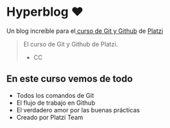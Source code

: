 # Hyperblog ♥
Un blog incre&iacute;ble para el[ curso de Git y Github](https://platzi.com/cursos/git-github/ " curso de Git y Github") de [Platzi](https://platzi.com/ "Platzi")
> El curso de Git y Github de Platzi.
> - CC 

## En este curso vemos de todo
* Todos los comandos de Git
* El flujo de trabajo en Github
* El verdadero amor por las buenas pr&aacute;cticas
* Creado por Platzi Team
